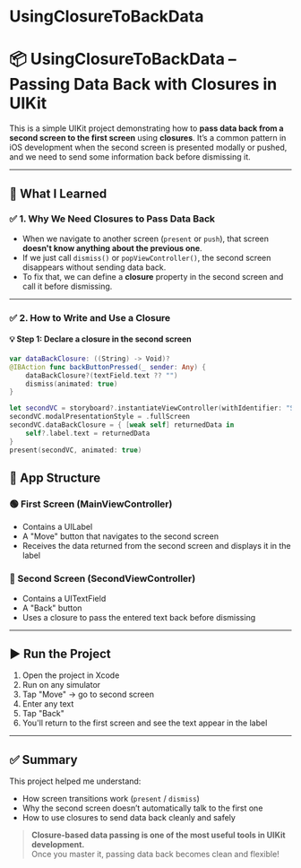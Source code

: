 # UsingClosureToBackData
# 📦 UsingClosureToBackData – Passing Data Back with Closures in UIKit

This is a simple UIKit project demonstrating how to **pass data back from a second screen to the first screen** using **closures**. It’s a common pattern in iOS development when the second screen is presented modally or pushed, and we need to send some information back before dismissing it.

---

## 🧠 What I Learned

### ✅ 1. Why We Need Closures to Pass Data Back

- When we navigate to another screen (`present` or `push`), that screen **doesn't know anything about the previous one**.
- If we just call `dismiss()` or `popViewController()`, the second screen disappears without sending data back.
- To fix that, we can define a **closure** property in the second screen and call it before dismissing.

---

### ✅ 2. How to Write and Use a Closure

#### 💡 Step 1: Declare a closure in the second screen

```swift
var dataBackClosure: ((String) -> Void)?
@IBAction func backButtonPressed(_ sender: Any) {
    dataBackClosure?(textField.text ?? "")
    dismiss(animated: true)
}

let secondVC = storyboard?.instantiateViewController(withIdentifier: "SecondViewController") as! SecondViewController
secondVC.modalPresentationStyle = .fullScreen
secondVC.dataBackClosure = { [weak self] returnedData in
    self?.label.text = returnedData
}
present(secondVC, animated: true)
```
## 🧩 App Structure

### 🟢 First Screen (MainViewController)
- Contains a UILabel  
- A "Move" button that navigates to the second screen  
- Receives the data returned from the second screen and displays it in the label  

### 🔵 Second Screen (SecondViewController)
- Contains a UITextField  
- A "Back" button  
- Uses a closure to pass the entered text back before dismissing  

---

## ▶️ Run the Project

1. Open the project in Xcode  
2. Run on any simulator  
3. Tap "Move" → go to second screen  
4. Enter any text  
5. Tap "Back"  
6. You'll return to the first screen and see the text appear in the label  

---

## ✅ Summary

This project helped me understand:

- How screen transitions work (`present` / `dismiss`)  
- Why the second screen doesn’t automatically talk to the first one  
- How to use closures to send data back cleanly and safely  

> **Closure-based data passing is one of the most useful tools in UIKit development.**  
> Once you master it, passing data back becomes clean and flexible!


